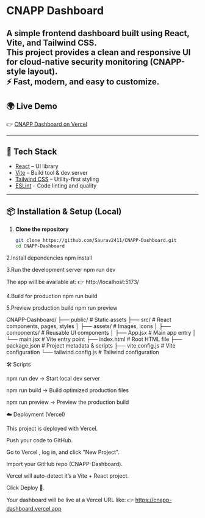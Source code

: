 # CNAPP Dashboard

A simple frontend dashboard built using **React**, **Vite**, and **Tailwind CSS**.  
This project provides a clean and responsive UI for cloud-native security monitoring (CNAPP-style layout).  
⚡️ Fast, modern, and easy to customize.
---
## 🌍 Live Demo

👉 [CNAPP Dashboard on Vercel](https://cnapp-dashboard.vercel.app)

---

## 🚀 Tech Stack

- [React](https://reactjs.org/) – UI library  
- [Vite](https://vitejs.dev/) – Build tool & dev server  
- [Tailwind CSS](https://tailwindcss.com/) – Utility-first styling  
- [ESLint](https://eslint.org/) – Code linting and quality  

---

## 📦 Installation & Setup (Local)

1. **Clone the repository**
   ```bash
   git clone https://github.com/Saurav2411/CNAPP-Dashboard.git
   cd CNAPP-Dashboard

2.Install dependencies
npm install


3.Run the development server
npm run dev

The app will be available at:
👉 http://localhost:5173/

4.Build for production
npm run build


5.Preview production build
npm run preview

CNAPP-Dashboard/
├── public/              # Static assets
├── src/                 # React components, pages, styles
│   ├── assets/          # Images, icons
│   ├── components/      # Reusable UI components
│   ├── App.jsx          # Main app entry
│   └── main.jsx         # Vite entry point
├── index.html           # Root HTML file
├── package.json         # Project metadata & scripts
├── vite.config.js       # Vite configuration
└── tailwind.config.js   # Tailwind configuration

🛠 Scripts

npm run dev → Start local dev server

npm run build → Build optimized production files

npm run preview → Preview the production build

☁️ Deployment (Vercel)

This project is deployed with Vercel.

Push your code to GitHub.

Go to Vercel
, log in, and click "New Project".

Import your GitHub repo (CNAPP-Dashboard).

Vercel will auto-detect it’s a Vite + React project.

Click Deploy 🎉.

Your dashboard will be live at a Vercel URL like:
👉 https://cnapp-dashboard.vercel.app

